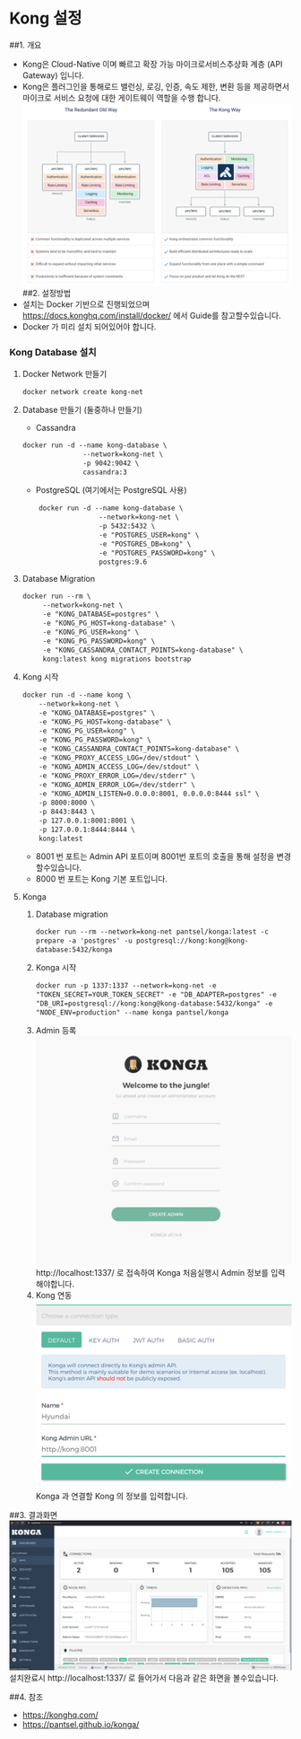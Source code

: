 # Kong 설정

##1. 개요
- Kong은 Cloud-Native 이며 빠르고 확장 가능 마이크로서비스추상화 계층 (API Gateway) 입니다.
- Kong은 플러그인을 통해로드 밸런싱, 로깅, 인증, 속도 제한, 변환 등을 제공하면서 마이크로 서비스 요청에 대한 게이트웨이 역할을 수행 합니다.
![!](./Kong1.png "")
##2. 설정방법
- 설치는 Docker 기반으로 진행되었으며
https://docs.konghq.com/install/docker/ 에서 Guide를 참고할수있습니다.
- Docker 가 미리 설치 되어있어야 합니다.
### Kong Database 설치
1. Docker Network 만들기

    ```shell script
    docker network create kong-net
    ```

2. Database 만들기 (둘중하나 만들기)
   
    - Cassandra
    ```shell script 
    docker run -d --name kong-database \
                   --network=kong-net \
                   -p 9042:9042 \
                   cassandra:3
    ```
     - PostgreSQL (여기에서는 PostgreSQL 사용)
    ```shell script 
        docker run -d --name kong-database \
                       --network=kong-net \
                       -p 5432:5432 \
                       -e "POSTGRES_USER=kong" \
                       -e "POSTGRES_DB=kong" \
                       -e "POSTGRES_PASSWORD=kong" \
                       postgres:9.6
    ```
   
3. Database Migration
    ```shell script 
    docker run --rm \
         --network=kong-net \
         -e "KONG_DATABASE=postgres" \
         -e "KONG_PG_HOST=kong-database" \
         -e "KONG_PG_USER=kong" \
         -e "KONG_PG_PASSWORD=kong" \
         -e "KONG_CASSANDRA_CONTACT_POINTS=kong-database" \
         kong:latest kong migrations bootstrap
    ```
4. Kong 시작
    ```
   docker run -d --name kong \
        --network=kong-net \
        -e "KONG_DATABASE=postgres" \
        -e "KONG_PG_HOST=kong-database" \
        -e "KONG_PG_USER=kong" \
        -e "KONG_PG_PASSWORD=kong" \
        -e "KONG_CASSANDRA_CONTACT_POINTS=kong-database" \
        -e "KONG_PROXY_ACCESS_LOG=/dev/stdout" \
        -e "KONG_ADMIN_ACCESS_LOG=/dev/stdout" \
        -e "KONG_PROXY_ERROR_LOG=/dev/stderr" \
        -e "KONG_ADMIN_ERROR_LOG=/dev/stderr" \
        -e "KONG_ADMIN_LISTEN=0.0.0.0:8001, 0.0.0.0:8444 ssl" \
        -p 8000:8000 \
        -p 8443:8443 \
        -p 127.0.0.1:8001:8001 \
        -p 127.0.0.1:8444:8444 \
        kong:latest
    ```
    - 8001 번 포트는 Admin API 포트이며 8001번 포트의 호출을 통해 설정을 변경할수있습니다.
    - 8000 번 포트는 Kong 기본 포트입니다.
5. Konga 
    1. Database migration
        ```
       docker run --rm --network=kong-net pantsel/konga:latest -c prepare -a 'postgres' -u postgresql://kong:kong@kong-database:5432/konga
        ```
   2. Konga 시작
       ```
       docker run -p 1337:1337 --network=kong-net -e "TOKEN_SECRET=YOUR_TOKEN_SECRET" -e "DB_ADAPTER=postgres" -e "DB_URI=postgresql://kong:kong@kong-database:5432/konga" -e "NODE_ENV=production" --name konga pantsel/konga
       ```
   3. Admin 등록
       ![!](./Kong2.png "")
       http://localhost:1337/ 로 접속하여 Konga 처음실행시 Admin 정보를 입력해야합니다.
   4. Kong 연동
       ![!](./Kong3.png "")
       Konga 과 연결할 Kong 의 정보를 입력합니다.

##3. 결과화면
![!](./Kong4.png "")
설치완료시 http://localhost:1337/ 로 들어가서 다음과 같은 화면을 볼수있습니다.

##4. 참조
- https://konghq.com/
- https://pantsel.github.io/konga/




